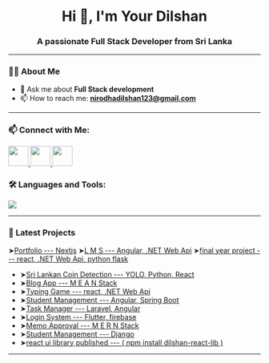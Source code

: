 <h1 align="center">Hi 👋, I'm Your Dilshan</h1>
<h3 align="center">A passionate Full Stack Developer from Sri Lanka</h3>

---

### 👨‍💻 About Me

- 💬 Ask me about **Full Stack development**
- 📫 How to reach me: **nirodhadilshan123@gmail.com**

---
### 📫 Connect with Me:

<p align="left">
  <a href="https://www.linkedin.com/in/dilshan-nirodha-585a5631b" target="_blank">
    <img src="https://img.shields.io/badge/LinkedIn-blue?logo=linkedin&logoColor=white" style="height: 40px;" />
  </a>
  <a href="mailto:nirodhadilshan123@gmail.com">
    <img src="https://img.shields.io/badge/Gmail-red?logo=gmail&logoColor=white" style="height: 40px;" />
  </a>
  <a href="https://dilshannirodha.github.io/portfolio---NextJs/" target="_blank">
    <img src="https://img.shields.io/badge/Portfolio-black?logo=web&logoColor=white" style="height: 40px;" />
  </a>
</p>


### 🛠️ Languages and Tools:

<p align="left">
  <img src="https://skillicons.dev/icons?i=js,ts,angular,react,next,flutter,cs,dotnet,java,python,dart,nodejs,spring,html,css,tailwind,git,github,postman,vscode,idea,mysql,mongodb" />
</p>

---



### 🧠 Latest Projects
 ➤[Portfolio --- Nextjs](https://github.com/dilshannirodha/portfolio---NextJs.git)
 ➤[L M S --- Angular, .NET Web Api](https://github.com/dilshannirodha/lms-angular-dotnet.git)
 ➤[final year project --- react, .NET Web Api, python flask](https://github.com/dilshannirodha/Memory-testing-application-dotnet-react-flask.git)
-  ➤[Sri Lankan Coin Detection --- YOLO, Python, React](https://github.com/dilshannirodha/sri-lankan-coin-detection-opencv-yolo.git)
-  ➤[Blog App --- M E A N  Stack](https://github.com/dilshannirodha/Blog-App-MEAN-Stack.git)
-  ➤[Typing Game --- react, .NET Web Api](https://github.com/dilshannirodha/React-Typing-App.git)
-  ➤[Student Management --- Angular, Spring Boot](https://github.com/dilshannirodha/student-mangement-system-angular-springboot.git)
-  ➤[Task Manager --- Laravel, Angular](https://github.com/dilshannirodha/Task-Manager-Laravel-Angular.git) 
-  ➤[Login System --- Flutter, firebase](https://github.com/dilshannirodha/loginApp-flutter-firebase.git)
-  ➤[Memo Approval --- M E R N  Stack](https://github.com/dilshannirodha/memo-approval-system-MERN.git)
-  ➤[Student Management --- Django](https://github.com/dilshannirodha/django-student-management-system.git)
-  ➤[react ui library published --- ( npm install dilshan-react-lib )](https://github.com/dilshannirodha/React-UI-Library.git)

---


